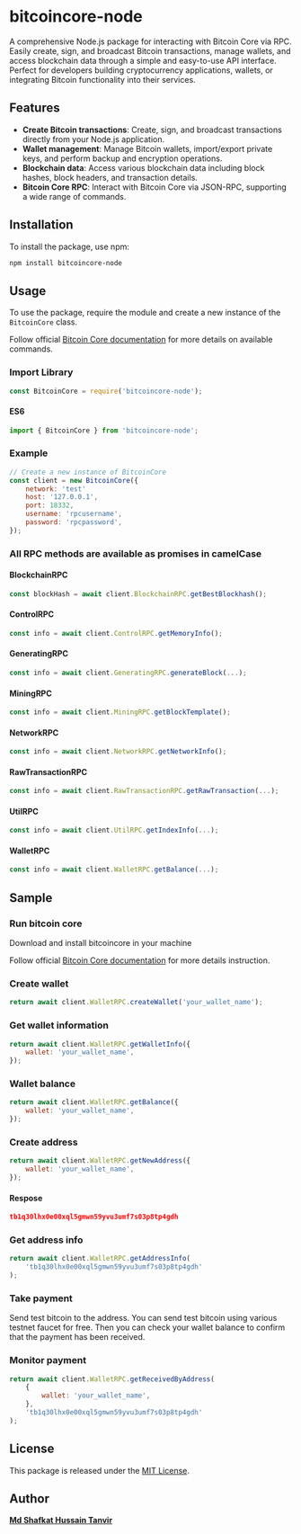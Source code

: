 # bitcoincore-node

A comprehensive Node.js package for interacting with Bitcoin Core via RPC. Easily create, sign, and broadcast Bitcoin transactions, manage wallets, and access blockchain data through a simple and easy-to-use API interface. Perfect for developers building cryptocurrency applications, wallets, or integrating Bitcoin functionality into their services.

## Features

- **Create Bitcoin transactions**: Create, sign, and broadcast transactions directly from your Node.js application.
- **Wallet management**: Manage Bitcoin wallets, import/export private keys, and perform backup and encryption operations.
- **Blockchain data**: Access various blockchain data including block hashes, block headers, and transaction details.
- **Bitcoin Core RPC**: Interact with Bitcoin Core via JSON-RPC, supporting a wide range of commands.

## Installation

To install the package, use npm:

```bash
npm install bitcoincore-node
```

## Usage

To use the package, require the module and create a new instance of the `BitcoinCore` class.

Follow official [Bitcoin Core documentation](https://developer.bitcoin.org/reference/rpc/index.html) for more details on available commands.

### Import Library

```javascript
const BitcoinCore = require('bitcoincore-node');
```

#### ES6

```javascript
import { BitcoinCore } from 'bitcoincore-node';
```

### Example

```javascript
// Create a new instance of BitcoinCore
const client = new BitcoinCore({
    network: 'test'
    host: '127.0.0.1',
    port: 18332,
    username: 'rpcusername',
    password: 'rpcpassword',
});
```

### All RPC methods are available as promises in camelCase

#### BlockchainRPC

```javascript
const blockHash = await client.BlockchainRPC.getBestBlockhash();
```

#### ControlRPC

```javascript
const info = await client.ControlRPC.getMemoryInfo();
```

#### GeneratingRPC

```javascript
const info = await client.GeneratingRPC.generateBlock(...);
```

#### MiningRPC

```javascript
const info = await client.MiningRPC.getBlockTemplate();
```

#### NetworkRPC

```javascript
const info = await client.NetworkRPC.getNetworkInfo();
```

#### RawTransactionRPC

```javascript
const info = await client.RawTransactionRPC.getRawTransaction(...);
```

#### UtilRPC

```javascript
const info = await client.UtilRPC.getIndexInfo(...);
```

#### WalletRPC

```javascript
const info = await client.WalletRPC.getBalance(...);
```

## Sample

### Run bitcoin core

Download and install bitcoincore in your machine

Follow official [Bitcoin Core documentation](https://bitcoin.org/en/download) for more details instruction.

### Create wallet

```javascript
return await client.WalletRPC.createWallet('your_wallet_name');
```

### Get wallet information

```javascript
return await client.WalletRPC.getWalletInfo({
    wallet: 'your_wallet_name',
});
```

### Wallet balance

```javascript
return await client.WalletRPC.getBalance({
    wallet: 'your_wallet_name',
});
```

### Create address

```javascript
return await client.WalletRPC.getNewAddress({
    wallet: 'your_wallet_name',
});
```

#### Respose

```json
tb1q30lhx0e00xql5gmwn59yvu3umf7s03p8tp4gdh
```

### Get address info

```javascript
return await client.WalletRPC.getAddressInfo(
    'tb1q30lhx0e00xql5gmwn59yvu3umf7s03p8tp4gdh'
);
```

### Take payment

Send test bitcoin to the address. You can send test bitcoin using various testnet faucet for free. Then you can check your wallet balance to confirm that the payment has been received.

### Monitor payment

```javascript
return await client.WalletRPC.getReceivedByAddress(
    {
        wallet: 'your_wallet_name',
    },
    'tb1q30lhx0e00xql5gmwn59yvu3umf7s03p8tp4gdh'
);
```

## License

This package is released under the [MIT License](LICENSE).

## Author

[**Md Shafkat Hussain Tanvir**](https://github.com/tanvir0604)
